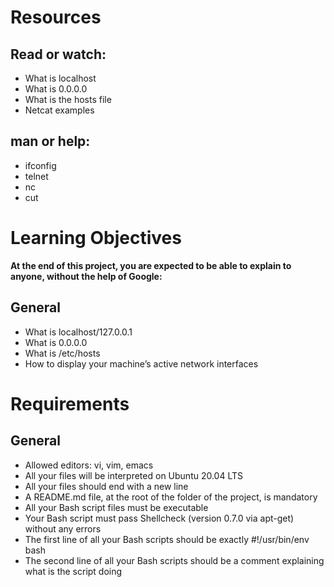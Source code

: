 # Resources

## Read or watch:

* What is localhost
* What is 0.0.0.0
* What is the hosts file
* Netcat examples

## man or help:

* ifconfig
* telnet
* nc
* cut

# Learning Objectives
**At the end of this project, you are expected to be able to explain to anyone, without the help of Google:**

## General

* What is localhost/127.0.0.1
* What is 0.0.0.0
* What is /etc/hosts
* How to display your machine’s active network interfaces

# Requirements
## General

* Allowed editors: vi, vim, emacs
* All your files will be interpreted on Ubuntu 20.04 LTS
* All your files should end with a new line
* A README.md file, at the root of the folder of the project, is mandatory
* All your Bash script files must be executable
* Your Bash script must pass Shellcheck (version 0.7.0 via apt-get) without any errors
* The first line of all your Bash scripts should be exactly #!/usr/bin/env bash
* The second line of all your Bash scripts should be a comment explaining what is the script doing
